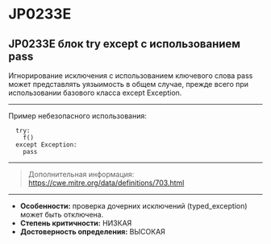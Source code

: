 # JP0233E
## JP0233E блок try except с использованием pass
Игнорирование исключения с использованием ключевого слова pass может
представлять уязыимость в общем случае, прежде всего при использовании 
базового класса except Exception.

---
Пример небезопасного использования:
```
  try:
    f()
  except Exception:
    pass
```
---
> Дополнительная информация:
> <https://cwe.mitre.org/data/definitions/703.html>
---
* __Особенности:__ проверка дочерних исключений (typed_exception) может быть отключена.
* __Степень критичности:__ НИЗКАЯ
* __Достоверность определения:__ ВЫСОКАЯ